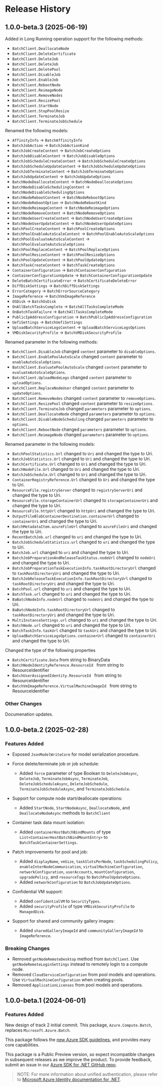 # Release History

## 1.0.0-beta.3 (2025-06-19)
 
 Added in Long Running operation support for the following methods:
 - `BatchClient.DeallocateNode`
 - `BatchClient.DeleteCertificate`
 - `BatchClient.DeleteJob`
 - `BatchClient.DeleteJob`
 - `BatchClient.DeletePool`
 - `BatchClient.DisableJob`
 - `BatchClient.EnableJob`
 - `BatchClient.RebootNode`
 - `BatchClient.ReimageNode`
 - `BatchClient.RemoveNodes`
 - `BatchClient.ResizePool`
 - `BatchClient.StartNode`
 - `BatchClient.StopPoolResize`
 - `BatchClient.TerminateJob`
 - `BatchClient.TerminateJobSchedule`
 
 Renamed the following models:

- `AffinityInfo` -> `BatchAffinityInfo`
- `BatchJobAction` -> `BatchJobActionKind`
- `BatchJobCreateContent` -> `BatchJobCreateOptions`
- `BatchJobDisableContent` -> `BatchJobDisableOptions`
- `BatchJobScheduleCreateContent` -> `BatchJobScheduleCreateOptions`
- `BatchJobScheduleUpdateContent` -> `BatchJobScheduleUpdateOptions`
- `BatchJobTerminateContent` -> `BatchJobTerminateOptions`
- `BatchJobUpdateContent` -> `BatchJobUpdateOptions`
- `BatchNodeDeallocateContent` -> `BatchNodeDeallocateOptions`
- `BatchNodeDisableSchedulingContent` -> `BatchNodeDisableSchedulingOptions`
- `BatchNodeRebootContent` -> `BatchNodeRebootOptions`
- `BatchNodeRebootOption` -> `BatchNodeRebootKind`
- `BatchNodeReimageContent` -> `BatchNodeReimageOptions`
- `BatchNodeRemoveContent` -> `BatchNodeRemoveOptions`
- `BatchNodeUserCreateContent` -> `BatchNodeUserCreateOptions`
- `BatchNodeUserUpdateContent` -> `BatchNodeUserUpdateOptions`
- `BatchPoolCreateContent` -> `BatchPoolCreateOptions`
- `BatchPoolEnableAutoScaleContent` -> `BatchPoolEnableAutoScaleOptions`
- `BatchPoolEvaluateAutoScaleContent` -> `BatchPoolEvaluateAutoScaleOptions`
- `BatchPoolReplaceContent` -> `BatchPoolReplaceOptions`
- `BatchPoolResizeContent` -> `BatchPoolResizeOptions`
- `BatchPoolUpdateContent` -> `BatchPoolUpdateOptions`
- `BatchTaskCreateContent` -> `BatchTaskCreateOptions`
- `ContainerConfiguration` -> `BatchContainerConfiguration`
- `ContainerConfigurationUpdate` -> `BatchContainerConfigurationUpdate`
- `DeleteBatchCertificateError` -> `BatchCertificateDeleteError`
- `DiffDiskSettings` -> `BatchDiffDiskSettings`
- `ErrorCategory` -> `BatchErrorSourceCategory`
- `ImageReference` -> `BatchVmImageReference`
- `OSDisk` -> `BatchOsDisk`
- `OnAllBatchTasksComplete` -> `BatchAllTasksCompleteMode`
- `OnBatchTaskFailure` -> `BatchAllTasksCompleteMode`
- `PublicIpAddressConfiguration` -> `BatchPublicIpAddressConfiguration`
- `UefiSettings` -> `BatchUefiSettings`
- `UploadBatchServiceLogsContent` -> `UploadBatchServiceLogsOptions`
- `VMDiskSecurityProfile` -> `BatchVMDiskSecurityProfile`
 
Renamed parameter in the following methods:

- `BatchClient.DisableJob` changed `content` parameter to `disableOptions`.
- `BatchClient.EnablePoolAutoScale` changed `content` parameter to `enableAutoScaleOptions`.
- `BatchClient.EvaluatePoolAutoScale` changed `content` parameter to `evaluateAutoScaleOptions`.
- `BatchClient.UploadNodeLogs` changed `content` parameter to `uploadOptions`.
- `BatchClient.ReplaceNodeUser` changed `content` parameter to `updateOptions`.
- `BatchClient.RemoveNodes` changed `content` parameter to `removeOptions`.
- `BatchClient.ResizePool` changed `content` parameter to `resizeOptions`.
- `BatchClient.TerminateJob` changed `parameters` parameter to `options`.
- `BatchClient.DeallocateNode` changed `parameters` parameter to `options`.
- `BatchClient.DisableNodeScheduling` changed `parameters` parameter to `options`.
- `BatchClient.RebootNode` changed `parameters` parameter to `options`.
- `BatchClient.ReimageNode` changed `parameters` parameter to `options`.

Renamed parameter in the following models:

- `BatchPoolStatistics.Url` changed to `Uri` and changed the type to Uri.
- `BatchJobStatistics.Url` changed to `Uri` and changed the type to Uri.
- `BatchCertificate.Url` changed to `Uri` and changed the type to Uri.
- `BatchNodeFile.Url` changed to `Uri` and changed the type to Uri.
- `BatchJobSchedule.Url` changed to `Uri` and changed the type to Uri.
- `ContainerRegistryReference.Url` changed to `Uri` and changed the type to Uri.
- `ResourceFile.registryServer` changed to `registryServerUri` and changed the type to Uri.
- `ResourceFile.storageContainerUrl` changed to `storageContainerUri` and changed the type to Uri.
- `ResourceFile.httpUrl` changed to `httpUri` and changed the type to Uri.
- `OutputFileBlobContainerDestination.containerUrl` changed to `containerUri` and changed the type to Uri.
- `BatchMetadataItem.azureFileUrl` changed to `azureFileUri` and changed the type to Uri.
- `RecentBatchJob.url` changed to `uri` and changed the type to Uri.
- `BatchJobScheduleStatistics.url` changed to `uri` and changed the type to Uri.
- `BatchJob.url` changed to `uri` and changed the type to Uri.
- `BatchJobPreparationAndReleaseTaskStatus.nodeUrl` changed to `nodeUri` and changed the type to Uri.
- `BatchJobPreparationTaskExecutionInfo.taskRootDirectoryUrl` changed to `taskRootDirectoryUri` and changed the type to Uri.
- `BatchJobReleaseTaskExecutionInfo.taskRootDirectoryUrl` changed to `taskRootDirectoryUri` and changed the type to Uri.
- `BatchPool.url` changed to `uri` and changed the type to Uri.
- `BatchTask.url` changed to `uri` and changed the type to Uri.
- `BaBatchNodeInfo.nodeUrl` changed to `nodeUri` and changed the type to Uri.
- `BaBatchNodeInfo.taskRootDirectoryUrl` changed to `taskRootDirectoryUri` and changed the type to Uri.
- `MultiInstanceSettings.url` changed to `uri` and changed the type to Uri.
- `BatchNode.url` changed to `uri` and changed the type to Uri.
- `BatchTaskInfo.taskUrl` changed to `taskUri` and changed the type to Uri.
- `UploadBatchServiceLogsOptions.containerUrl` changed to `containerUri` and changed the type to Uri.

Changed the type of the following properties

- `BatchCertificate.Data` from string to BinaryData
- `BatchNodeIdentityReference.ResourceId ` from string to ResourceIdentifier
- `BatchUserAssignedIdentity.ResourceId ` from string to ResourceIdentifier
- `BatchVmImageReference.VirtualMachineImageId ` from string to ResourceIdentifier



### Other Changes
 
 Documenation updates.

## 1.0.0-beta.2 (2025-02-28)

### Features Added

- Exposed `JsonModelWriteCore` for model serialization procedure.

- Force delete/terminate job or job schedule:
  - Added `force` parameter of type Boolean to `DeleteJobAsync`, `DeleteJob`, `TerminateJobAsync`, `TerminateJob`, `DeleteJobScheduleAsync`, `DeleteJobSchedule`, `TerminateJobScheduleAsync`, and `TerminateJobSchedule`.

- Support for compute node start/deallocate operations:
  - Added `StartNode`, `StartNodeAsync`, `DeallocateNode`, and `DeallocateNodeAsync` methods to `BatchClient`

- Container task data mount isolation:
  - Added `containerHostBatchBindMounts` of type `List<ContainerHostBatchBindMountEntry>` to `BatchTaskContainerSettings`.

- Patch improvements for pool and job:
  - Added `displayName`, `vmSize`, `taskSlotsPerNode`, `taskSchedulingPolicy`, `enableInterNodeCommunication`, `virtualMachineConfiguration`, `networkConfiguration`, `userAccounts`, `mountConfiguration`, `upgradePolicy`, and `resourceTags` to `BatchPoolUpdateOptions`.
  - Added `networkConfiguration` to `BatchJobUpdateOptions`.

- Confidential VM support:
  - Added `confidentialVM` to `SecurityTypes`.
  - Added `securityProfile` of type `VMDiskSecurityProfile` to `ManagedDisk`.

- Support for shared and community gallery images:
  - Added `sharedGalleryImageId` and `communityGalleryImageId` to `ImageReference`.
### Breaking Changes

- Removed `getNodeRemoteDesktop` method from `BatchClient`. Use `getNodeRemoteLoginSettings` instead to remotely login to a compute node.
- Removed `CloudServiceConfiguration` from pool models and operations. Use `VirtualMachineConfiguration` when creating pools.
- Removed `ApplicationLicenses` from pool models and operations.

## 1.0.0-beta.1 (2024-06-01)

### Features Added

New design of track 2 initial commit. This package, `Azure.Compute.Batch`, replaces `Microsoft.Azure.Batch`.

This package follows the [new Azure SDK guidelines](https://azure.github.io/azure-sdk/general_introduction.html), and provides many core capabilities.

This package is a Public Preview version, so expect incompatible changes in subsequent releases as we improve the product. To provide feedback, submit an issue in our [Azure SDK for .NET GitHub repo](https://github.com/Azure/azure-sdk-for-net/issues).

> NOTE: For more information about unified authentication, please refer to [Microsoft Azure Identity documentation for .NET](https://learn.microsoft.com/dotnet/api/overview/azure/identity-readme?view=azure-dotnet).
